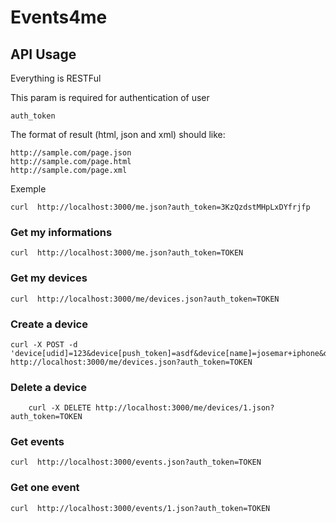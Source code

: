 # Events4me

## API Usage

Everything is RESTFul


This param is required for authentication of user

    auth_token

The format of result (html, json and xml) should like:

    http://sample.com/page.json
    http://sample.com/page.html
    http://sample.com/page.xml

Exemple

    curl  http://localhost:3000/me.json?auth_token=3KzQzdstMHpLxDYfrjfp




### Get my informations

    curl  http://localhost:3000/me.json?auth_token=TOKEN

### Get my devices

    curl  http://localhost:3000/me/devices.json?auth_token=TOKEN

### Create a device

    curl -X POST -d 'device[udid]=123&device[push_token]=asdf&device[name]=josemar+iphone&device[kind]=iphone' http://localhost:3000/me/devices.json?auth_token=TOKEN

### Delete a device

		curl -X DELETE http://localhost:3000/me/devices/1.json?auth_token=TOKEN

### Get events

    curl  http://localhost:3000/events.json?auth_token=TOKEN

### Get one event

    curl  http://localhost:3000/events/1.json?auth_token=TOKEN



